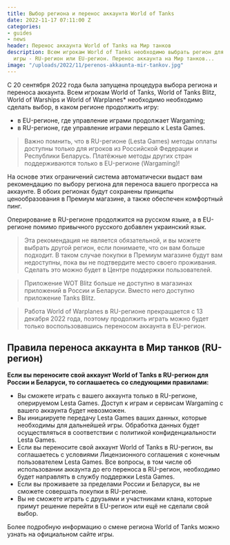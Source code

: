 ```yaml
---
title: Выбор региона и перенос аккаунта World of Tanks
date: 2022-11-17 07:11:00 Z
categories:
- guides
- news
header: Перенос аккаунта World of Tanks на Мир танков
description: Всем игрокам World of Tanks необходимо выбрать регион для продолжения
  игры - RU-регион или EU-регион. Перенос аккаунта на Мир танков...
image: "/uploads/2022/11/perenos-akkaunta-mir-tankov.jpg"
---
```


C 20 сентября 2022 года была запущена процедура выбора региона и переноса аккаунта. Всем игрокам World of Tanks, World of Tanks Blitz, World of Warships и World of Warplanes* необходимо необходимо сделать выбор, в каком регионе продолжить игру:

* в EU-регионе, где управление играми продолжает Wargaming;
* в RU-регионе, где управление играми перешло к Lesta Games.

> Важно помнить, что в RU-регионе (Lesta Games) методы оплаты доступны только для игроков из Российской Федерации и Республики Беларусь. Платёжные методы других стран поддерживаются только в EU-регионе (Wargaming)!

На основе этих ограничений система автоматически выдаст вам рекомендацию по выбору региона для переноса вашего прогресса на аккаунте. В обоих регионах будут сохранены принципы ценообразования в Премиум магазине, а также обеспечен комфортный пинг.

Оперирование в RU-регионе продолжится на русском языке, а в EU-регионе помимо привычного русского добавлен украинский язык.

> Эта рекомендация не является обязательной, и вы можете выбрать другой регион, если понимаете, что он вам больше подходит. В таком случае покупки в Премиум магазине будут вам недоступны, пока вы не подтвердите место своего проживания. Сделать это можно будет в Центре поддержки пользователей.

> Приложение WOT Blitz больше не доступно в магазинах приложений в России и Беларуси. Вместо него доступно приложение Tanks Blitz.

> Работа World of Warplanes в RU-регионе прекращается с 13 декабря 2022 года, поэтому продолжить играть можно будет только воспользовавшись переносом аккаунта в EU-регион.

## Правила переноса аккаунта в Мир танков (RU-регион)

**Если вы переносите свой аккаунт World of Tanks в RU-регион для России и Беларуси, то соглашаетесь со следующими правилами:**

* Вы сможете играть с вашего аккаунта только в RU-регионе, оперируемом Lesta Games. Доступ к играм и сервисам Wargaming с вашего аккаунта будет невозможен.
* Вы инициируете передачу Lesta Games ваших данных, которые необходимы для дальнейшей игры. Обработка данных будет осуществляться в соответствии с политикой конфиденциальности Lesta Games.
* Если вы переносите свой аккаунт World of Tanks в RU-регион, вы соглашаетесь с условиями Лицензионного соглашения с конечным пользователем Lesta Games. Все вопросы, в том числе об использовании аккаунта до его переноса в RU-регион, необходимо будет направлять в службу поддержки Lesta Games.
* Если вы проживаете за пределами России и Беларуси, вы не сможете совершать покупки в RU-регионе.
* Вы не сможете играть с друзьями и участниками клана, которые примут решение перейти в EU-регион или ещё не сделали свой выбор.

Более подробную информацию о смене региона World of Tanks можно узнать на официальном сайте игры.